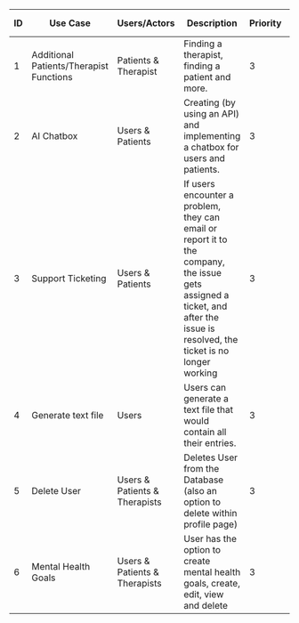 | ID  | Use Case  | Users/Actors | Description | Priority | Team Member |
|---|---|---|---|---|---|
| 1 | Additional Patients/Therapist Functions | Patients & Therapist | Finding a therapist, finding a patient and more. | 3 | Grace |
| 2 | AI Chatbox | Users & Patients | Creating (by using an API) and implementing a chatbox for users and patients. | 3 | Yin |
| 3 | Support Ticketing | Users & Patients | If users encounter a problem, they can email or report it to the company, the issue gets assigned a ticket, and after the issue is resolved, the ticket is no longer working | 3 | Dilpreet |
| 4 | Generate text file | Users | Users can generate a text file that would contain all their entries. | 3 | Karandeep Singh |
| 5 | Delete User | Users & Patients & Therapists | Deletes User from the Database (also an option to delete within profile page) | 3 | Sabrina |
| 6 | Mental Health Goals | Users & Patients & Therapists | User has the option to create mental health goals, create, edit, view and delete | 3 | Zakiya |
